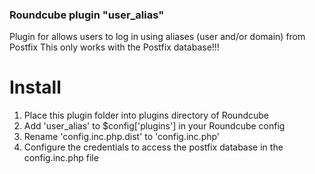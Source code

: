 
### Roundcube plugin "user_alias"

 Plugin for allows users to log in using aliases (user and/or domain) from Postfix
 This only works with the Postfix database!!!


# Install

 1. Place this plugin folder into plugins directory of Roundcube
 2. Add 'user_alias' to $config['plugins'] in your Roundcube config
 3. Rename 'config.inc.php.dist' to 'config.inc.php'
 4. Configure the credentials to access the postfix database in the config.inc.php file
